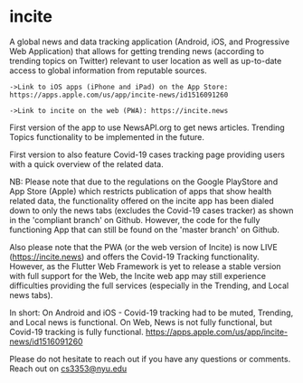 # incite

A global news and data tracking application (Android, iOS, and Progressive Web Application) that allows for getting trending news (according to trending topics on Twitter) relevant to user location as well as up-to-date access to global information from reputable sources.

    ->Link to iOS apps (iPhone and iPad) on the App Store: https://apps.apple.com/us/app/incite-news/id1516091260

    ->Link to incite on the web (PWA): https://incite.news

First version of the app to use NewsAPI.org to get news articles. Trending Topics functionality to be implemented in the future.

First version to also feature  Covid-19 cases tracking page providing users with a quick overview of the related data.

NB: Please note that due to the regulations on the Google PlayStore and App Store (Apple) which restricts publication of apps that show health related data, the functionality offered on the incite app has been dialed down to only the news tabs (excludes the Covid-19 cases tracker) as shown in the 'compliant branch' on Github. However, the code for the fully functioning App that can still be found on the 'master branch' on Github.

Also please note that the PWA (or the web version of Incite) is now LIVE (https://incite.news) and offers the Covid-19 Tracking functionality. However, as the Flutter Web Framework is yet to release a stable version with full support for the Web, the Incite web app may still experience difficulties providing the full services (especially in the Trending, and Local news tabs).

In short: On Android and iOS - Covid-19 tracking had to be muted, Trending, and Local news is functional. On Web, News is not fully functional, but Covid-19 tracking is fully functional.
https://apps.apple.com/us/app/incite-news/id1516091260

Please do not hesitate to reach out if you have any questions or comments. Reach out on cs3353@nyu.edu
